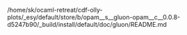 /home/sk/ocaml-retreat/cdf-olly-plots/_esy/default/store/b/opam__s__gluon-opam__c__0.0.8-d5247b90/_build/install/default/doc/gluon/README.md